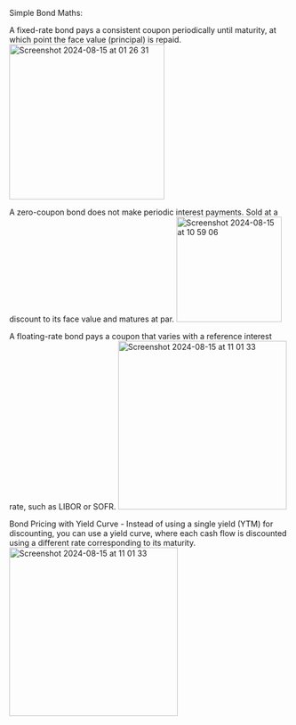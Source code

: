 Simple Bond Maths:

A fixed-rate bond pays a consistent coupon periodically until maturity, at which point the face value (principal) is repaid.
<img width="279" alt="Screenshot 2024-08-15 at 01 26 31" src="https://github.com/user-attachments/assets/729de03f-3cd1-4a2c-a8a0-6224f446b2a8">

A zero-coupon bond does not make periodic interest payments. Sold at a discount to its face value and matures at par.
<img width="189" alt="Screenshot 2024-08-15 at 10 59 06" src="https://github.com/user-attachments/assets/ff121365-f2a0-43a7-a5ba-50a47857d59f">

A floating-rate bond pays a coupon that varies with a reference interest rate, such as LIBOR or SOFR.
<img width="303" alt="Screenshot 2024-08-15 at 11 01 33" src="https://github.com/user-attachments/assets/0dfde79b-33a9-48c6-8d44-bb7dc91d0182">

Bond Pricing with Yield Curve - Instead of using a single yield (YTM) for discounting, you can use a yield curve, where each cash flow is discounted using a different rate corresponding to its maturity.
<img width="303" alt="Screenshot 2024-08-15 at 11 01 33" src="https://github.com/user-attachments/assets/42257d5b-94a0-4a64-a72d-cbf3d5b7f152">


